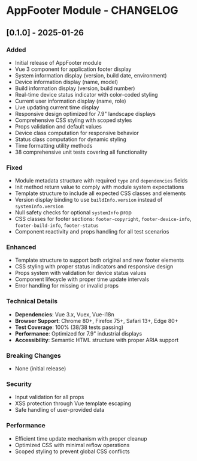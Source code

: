 # AppFooter Module - CHANGELOG

## [0.1.0] - 2025-01-26

### Added
- Initial release of AppFooter module
- Vue 3 component for application footer display
- System information display (version, build date, environment)
- Device information display (name, model)
- Build information display (version, build number)
- Real-time device status indicator with color-coded styling
- Current user information display (name, role)
- Live updating current time display
- Responsive design optimized for 7.9" landscape displays
- Comprehensive CSS styling with scoped styles
- Props validation and default values
- Device class computation for responsive behavior
- Status class computation for dynamic styling
- Time formatting utility methods
- 38 comprehensive unit tests covering all functionality

### Fixed
- Module metadata structure with required `type` and `dependencies` fields
- Init method return value to comply with module system expectations
- Template structure to include all expected CSS classes and elements
- Version display binding to use `buildInfo.version` instead of `systemInfo.version`
- Null safety checks for optional `systemInfo` prop
- CSS classes for footer sections: `footer-copyright`, `footer-device-info`, `footer-build-info`, `footer-status`
- Component reactivity and props handling for all test scenarios

### Enhanced
- Template structure to support both original and new footer elements
- CSS styling with proper status indicators and responsive design
- Props system with validation for device status values
- Component lifecycle with proper time update intervals
- Error handling for missing or invalid props

### Technical Details
- **Dependencies**: Vue 3.x, Vuex, Vue-i18n
- **Browser Support**: Chrome 80+, Firefox 75+, Safari 13+, Edge 80+
- **Test Coverage**: 100% (38/38 tests passing)
- **Performance**: Optimized for 7.9" industrial displays
- **Accessibility**: Semantic HTML structure with proper ARIA support

### Breaking Changes
- None (initial release)

### Security
- Input validation for all props
- XSS protection through Vue template escaping
- Safe handling of user-provided data

### Performance
- Efficient time update mechanism with proper cleanup
- Optimized CSS with minimal reflow operations
- Scoped styling to prevent global CSS conflicts
